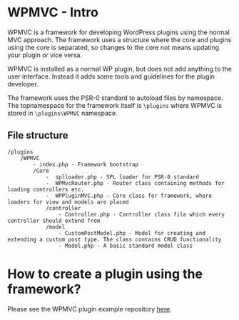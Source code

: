 WPMVC - Intro
=============
WPMVC is a framework for developing WordPress plugins using the normal MVC approach.
The framework uses a structure where the core and plugins using the core is separated,  so changes to the core not means updating your plugin or vice versa.

WPMVC is installed as a normal WP plugin, but does not add anything to the user interface. Instead it adds some tools and guidelines for the plugin developer.

The framework uses the PSR-0 standard to autoload files by namespace. The topnamespace for the framework itself is `\plugins` where WPMVC is stored in `\plugins\WPMVC` namespace.

File structure
--------------
    /plugins
        /WPMVC
            - index.php - Framework bootstrap
            /Core
                -  splloader.php - SPL loader for PSR-0 standard
                -  WPMvcRouter.php - Router class containing methods for loading controllers etc.
                -  WPPluginMVC.php - Core class for framework, where loaders for view and models are placed
                /controller
                    - Controller.php - Controller class file which every controller should extend from
                /model
                    - CustomPostModel.php - Model for creating and extending a custom post type. The class contains CRUD functionality
                    - Model.php - A basic standard model class

How to create a plugin using the framework?
===========================================
Please see the WPMVC plugin example repository [here](https://github.com/Edentic/WPMVCExamplePlugin).